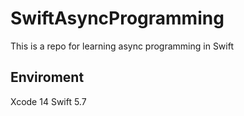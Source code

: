 # SwiftAsyncProgramming
This is a repo for learning async programming in Swift

## Enviroment
Xcode 14
Swift 5.7
